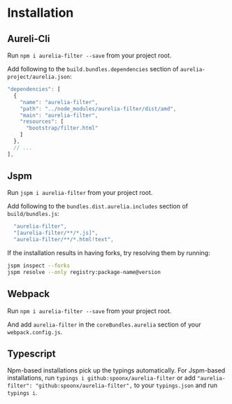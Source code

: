 # Installation

## Aureli-Cli

Run `npm i aurelia-filter --save` from your project root.

Add following to the `build.bundles.dependencies` section of `aurelia-project/aurelia.json`:

```js
"dependencies": [
  {
    "name": "aurelia-filter",
    "path": "../node_modules/aurelia-filter/dist/amd",
    "main": "aurelia-filter",
    "resources": [
      "bootstrap/filter.html"
    ]
  },
  // ...
],
```

## Jspm

Run `jspm i aurelia-filter` from your project root.

Add following to the `bundles.dist.aurelia.includes` section of `build/bundles.js`:

```js
  "aurelia-filter",
  "[aurelia-filter/**/*.js]",
  "aurelia-filter/**/*.html!text",
```

If the installation results in having forks, try resolving them by running:

```sh
jspm inspect --forks
jspm resolve --only registry:package-name@version
```

## Webpack

Run `npm i aurelia-filter --save` from your project root.

And add `aurelia-filter` in the `coreBundles.aurelia` section of your `webpack.config.js`.

## Typescript

Npm-based installations pick up the typings automatically. For Jspm-based installations, run `typings i github:spoonx/aurelia-filter` or add `"aurelia-filter": "github:spoonx/aurelia-filter",` to your `typings.json` and run `typings i`.
